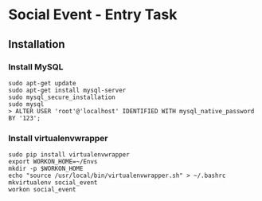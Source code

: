 # Social Event - Entry Task

## Installation
### Install MySQL
```commandline
sudo apt-get update
sudo apt-get install mysql-server
sudo mysql_secure_installation
sudo mysql
> ALTER USER 'root'@'localhost' IDENTIFIED WITH mysql_native_password BY '123';
```

### Install virtualenvwrapper
```commandline
sudo pip install virtualenvwrapper
export WORKON_HOME=~/Envs
mkdir -p $WORKON_HOME
echo "source /usr/local/bin/virtualenvwrapper.sh" > ~/.bashrc
mkvirtualenv social_event
workon social_event
```
